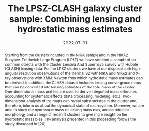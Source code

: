 ---
title: "The LPSZ-CLASH galaxy cluster sample: Combining lensing and hydrostatic mass estimates"
collection: "publications"
category: "co_procs"
permalink: /publications/2022EPJWC25700033M
link: https://ui.adsabs.harvard.edu/abs/2022EPJWC.25700033M/abstract
date: 2022-07-01
venue: "mm Universe @ NIKA2 - Observing the mm Universe with the NIKA2 Camera"
citation: "Muñoz-Echeverría, M., Adam, R., Ade, P., et al. (2022), mm Universe @ NIKA2 - Observing the mm Universe with the NIKA2 Camera, 257, 00032."
abstract: "Starting from the clusters included in the NIKA sample and in the NIKA2 Sunyaev-Zel'dovich Large Program (LPSZ) we have selected a sample of six common objects with the Cluster Lensing And Supernova survey with Hubble (CLASH) lensing data. For the LPSZ clusters we have at our disposal both high-angular resolution observations of the thermal SZ with NIKA and NIKA2 and X-ray observations with XMM-Newton from which hydrostatic mass estimates can be derived. In addition, the CLASH dataset includes lensing convergence maps that can be converted into lensing estimates of the total mass of the cluster. One-dimensional mass profiles are used to derive integrated mass estimates accounting for systematic effects (data processing, modeling, etc.). Two-dimensional analysis of the maps can reveal substructures in the cluster and, therefore, inform us about the dynamical state of each system. Moreover, we are able to study the hydrostatic mass to lensing mass bias, across different morphology and a range of redshift clusters to give more insight on the hydrostatic mass bias. The analysis presented in this proceeding follows the study discussed in [20]."
---